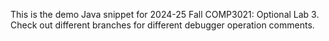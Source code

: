 This is the demo Java snippet for 2024-25 Fall COMP3021: Optional Lab 3.  
Check out different branches for different debugger operation comments.
